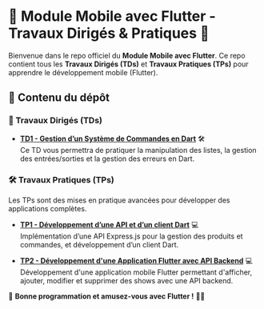 # 📱 Module Mobile avec Flutter - Travaux Dirigés & Pratiques 🚀  

Bienvenue dans le repo officiel du **Module Mobile avec Flutter**. Ce repo contient tous les **Travaux Dirigés (TDs)** et **Travaux Pratiques (TPs)** pour apprendre le développement mobile (Flutter).  

## 📂 Contenu du dépôt  

### 📌 Travaux Dirigés (TDs)  

- **[TD1 - Gestion d’un Système de Commandes en Dart](TD1/TD1.md)** 🛠  
  Ce TD vous permettra de pratiquer la manipulation des listes, la gestion des entrées/sorties et la gestion des erreurs en Dart.   

### 🛠 Travaux Pratiques (TPs)  
Les TPs sont des mises en pratique avancées pour développer des applications complètes.  

- **[TP1 - Développement d’une API et d’un client Dart](TP1/TP1.md)** 💻  
  Implémentation d’une API Express.js pour la gestion des produits et commandes, et développement d’un client Dart.  



- **[TP2 - Développement d'une Application Flutter avec API Backend](TP2/TP2.md)** 💻  
  Développement d'une application mobile Flutter permettant d'afficher, ajouter, modifier et supprimer des shows avec une API backend. 




🎯 **Bonne programmation et amusez-vous avec Flutter !** 🚀🔥  
